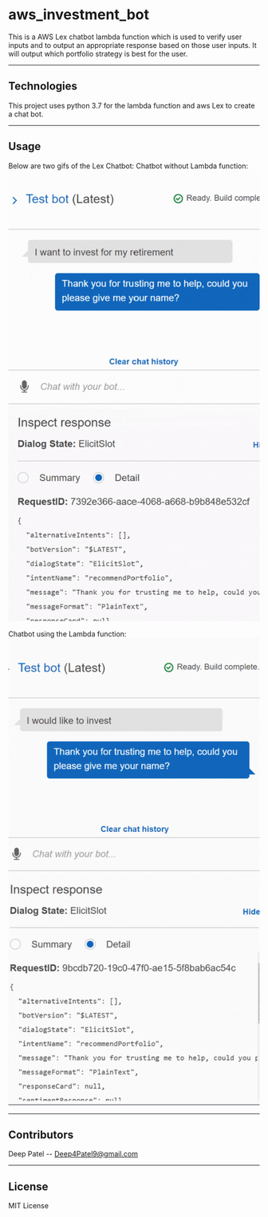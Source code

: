 # aws_investment_bot

This is a AWS Lex chatbot lambda function which is used to verify user inputs and to output an appropriate response based on those user inputs. It will output which portfolio strategy is best for the user.

---

## Technologies

This project uses python 3.7 for the lambda function and aws Lex to create a chat bot.

---

## Usage

Below are two gifs of the Lex Chatbot:
Chatbot without Lambda function:
![A AWS Lex Chatbot without the lambda function.](lex_gifs/no_lambda.gif)

Chatbot using the Lambda function:
![A AWS Lex Chatbot using the lambda function.](lex_gifs/lambda.gif)

---

## Contributors

Deep Patel -- Deep4Patel9@gmail.com

---

## License

MIT License
